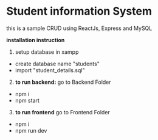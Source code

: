 ﻿# Student information System
this is a sample CRUD using ReactJs, Express and MySQL

**installation instruction**
1. setup database in xampp
- create database name "students"
- import "student_details.sql"

2. **to run backend:**
go to Backend Folder

- npm i
- npm start

3. **to run frontend**
go to Frontend Folder

- npm i
- npm run dev


